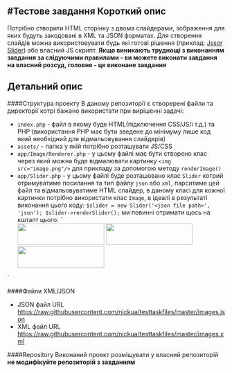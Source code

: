 #Тестове завдання
Короткий опис
----
Потрібно створити HTML сторінку з двома слайдерами, зображення для яких будуть закодовані в XML та JSON форматах. Для створення слайдів можна використовувати будь які готові рішення (приклад: [Jssor Slider](http://www.jssor.com/)) або власний JS скрипт. **Якщо виникають труднощі з виконанням завдання за слідуючими правилами - ви можете виконати завдання на власний розсуд, головне - це виконане завдання**

Детальний опис
-------------
####Структура проекту
В даному репозиторії є створерені файли та директорії котрі бажано використати при вирішенні задачі:

* `index.php` - файл в якому буде HTML(підключення CSS/JS/і т.д.) та PHP (використання PHP має бути зведене до мінімуму лише код який необхідний для відмальовування слайдерів)
* `assets/` - папка у якій потрібно розташувати JS/CSS
* `app/Image/Renderer.php` - у цьому файлі має бути створено клас через який можна буде відмалювати картинку `<img src="image.png"/>` для прикладу за допомогою методу `renderImage()`
* `app/Slider.php` - у цьому файлі буде розташовано клас `Slider` котрий отримуватиме посилання та тип файлу `json` або `xml`, парситиме цей файл та відмальовуватиме HTML слайдер, в даному класі для кожної картинки потрібно використати клас `Image`, в ідеалі в результаті виконання цього коду: `$slider = new Slider('<json file path>', 'json'); $slider->renderSlider();` ми повинні отримати щось на кшталт цього: 
`<div class="slider">
    <img src="image.png" width="200" height="50"/>
    <img src="image.png" width="200" height="50"/>
    <img src="image.png" width="200" height="50"/>
</div>`

####Файли XML/JSON
* JSON файл URL https://raw.githubusercontent.com/nickua/testtaskfiles/master/images.json
* XML файл URL https://raw.githubusercontent.com/nickua/testtaskfiles/master/images.xml

####Repository
Виконаний проект розміщувати у власний репозиторій **не модифікуйте репозиторій з завданням**
